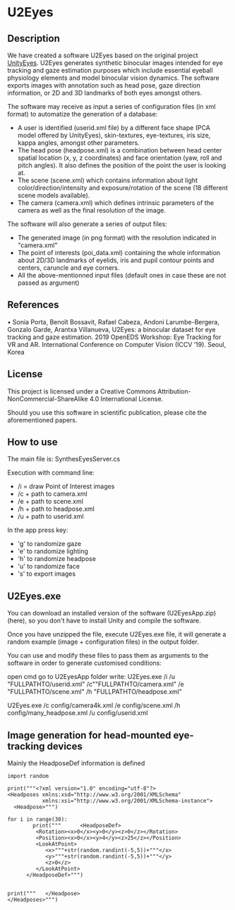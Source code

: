 # U2Eyes
## Description ##

We have created a software U2Eyes based on the original project [UnityEyes](https://www.cl.cam.ac.uk/research/rainbow/projects/unityeyes/ "UnityEyes"). U2Eyes generates synthetic binocular images intended for eye tracking and gaze estimation purposes which include essential eyeball physiology elements and model binocular vision dynamics. The software exports images with annotation such as head pose, gaze direction information, or 2D and 3D landmarks of both eyes amongst others.

The software may receive as input a series of configuration files (in xml format) to automatize the generation of a database:
  *	A user is identified (userid.xml file) by a different face shape (PCA model offered by UnityEyes), skin-textures, eye-textures, iris size, kappa angles, amongst other parameters.
  *	The head pose (headpose.xml) is a combination between head center spatial location (x, y, z coordinates) and face orientation (yaw, roll and pitch angles). It also defines the position of the point the user is looking at.
  *	The scene (scene.xml) which contains information about light color/direction/intensity and exposure/rotation of the scene (18 different scene models available).
  *	The camera (camera.xml) which defines intrinsic parameters of the camera as well as the final resolution of the image.

The software will also generate a series of output files:
  *	The generated image (in png format) with the resolution indicated in "camera.xml"
  *	The point of interests (poi_data.xml) containing the whole information about 2D/3D landmarks of eyelids, iris and pupil contour points and centers, caruncle and eye corners.
  *	All the above-mentionned input files (default ones in case these are not passed as argument)

## References ##
• Sonia Porta, Benoît Bossavit, Rafael Cabeza, Andoni Larumbe-Bergera, Gonzalo Garde, Arantxa Villanueva, U2Eyes: a binocular dataset for eye tracking and gaze estimation. 2019 OpenEDS Workshop: Eye Tracking for VR and AR. International Conference on Computer Vision (ICCV ’19). Seoul, Korea

## License ##
This project is licensed under a Creative Commons Attribution-NonCommercial-ShareAlike 4.0 International License. 

Should you use this software in scientific publication, please cite the aforementioned papers.

## How to use ##
The main file is: SynthesEyesServer.cs

Execution with command line:
- /i = draw Point of Interest images
- /c + path to camera.xml
- /e + path to scene.xml
- /h + path to headpose.xml
- /u + path to userid.xml

In the app press key:
- 'g' to randomize gaze
- 'e' to randomize lighting
- 'h' to randomize headpose
- 'u' to randomize face
- 's' to export images


##  U2Eyes.exe
You can download an installed version of the software (U2EyesApp.zip) (here), so you don't have to install Unity and compile the software.

Once you have unzipped the file, execute U2Eyes.exe file, it will generate a random example (image + configuration files) in the output folder.

You can use and modify these files to pass them as arguments to the software in order to generate customised conditions:

open cmd
go to U2EyesApp folder
write:
U2Eyes.exe /i /u "FULLPATHTO/userid.xml" /c""FULLPATHTO/camera.xml" /e "FULLPATHTO/scene.xml" /h "FULLPATHTO/headpose.xml"

U2Eyes.exe /c config/camera4k.xml /e config/scene.xml /h config/many_headpose.xml /u config/userid.xml

## Image generation for head-mounted eye-tracking devices
Mainly the HeadposeDef information is defined


```
import random

print("""<?xml version="1.0" encoding="utf-8"?>
<Headposes xmlns:xsd="http://www.w3.org/2001/XMLSchema"
           xmlns:xsi="http://www.w3.org/2001/XMLSchema-instance">
  <Headpose>""")

for i in range(30):
        print("""      <HeadposeDef>
         <Rotation><x>0</x><y>0</y><z>0</z></Rotation>
         <Position><x>0</x><y>4</y><z>25</z></Position>
         <LookAtPoint>
            <x>"""+str(random.randint(-5,5))+"""</x>
            <y>"""+str(random.randint(-5,5))+"""</y>
            <z>0</z>
         </LookAtPoint>
      </HeadposeDef>""")
           
            
print("""   </Headpose>
</Headposes>""")

```
